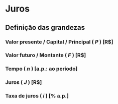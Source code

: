 # Juros

## Definição das grandezas

### Valor presente / Capital / Principal ( $P$ ) [R$]

### Valor futuro / Montante ( $F$ ) [R$]

### Tempo ( $n$ ) [a.p.: ao período]

### Juros ( $J$ ) [R$]

### Taxa de juros ( $i$ ) [% a.p.]

